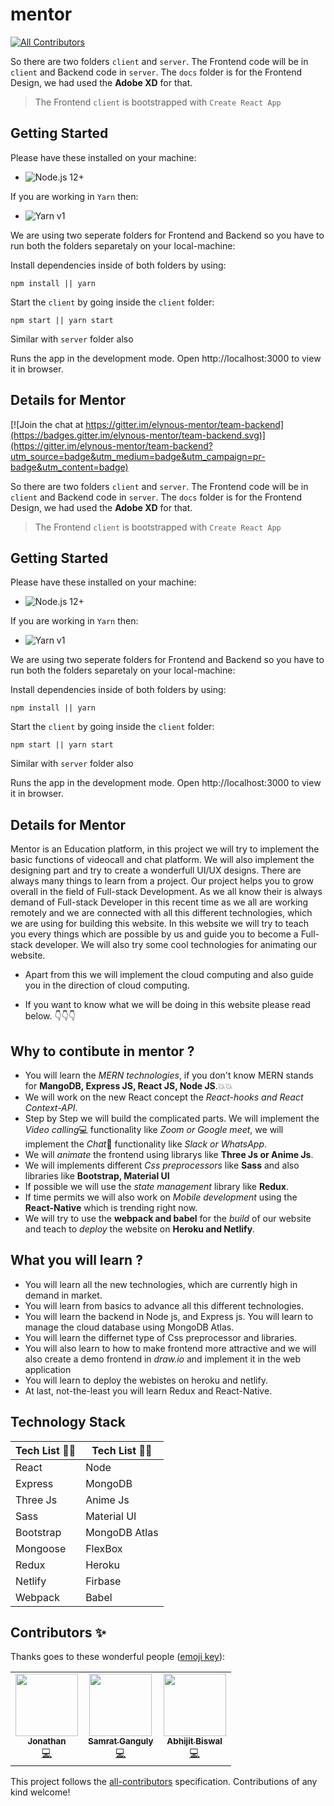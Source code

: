 # mentor
<!-- ALL-CONTRIBUTORS-BADGE:START - Do not remove or modify this section -->
[![All Contributors](https://img.shields.io/badge/all_contributors-3-orange.svg?style=flat-square)](#contributors-)
<!-- ALL-CONTRIBUTORS-BADGE:END -->

So there are two folders `client` and `server`. The Frontend code will be in `client` and Backend code in `server`. The `docs` folder is for the Frontend Design, we had used the **Adobe XD** for that. 

> The Frontend `client` is bootstrapped with `Create React App`

## Getting Started

Please have these installed on your machine:
- ![Node.js 12+](https://nodejs.org/en/)

If you are working in `Yarn` then: 
- ![Yarn v1](https://yarnpkg.com/getting-started/install)

We are using two seperate folders for Frontend and Backend so you have to run both the folders separetaly on your local-machine: 

Install dependencies inside of both folders by using:
```
npm install || yarn
``` 

Start the `client` by going inside the `client` folder:
```
npm start || yarn start
```
Similar with `server` folder also

Runs the app in the development mode.
Open http://localhost:3000 to view it in browser.

## Details for Mentor

[![Join the chat at https://gitter.im/elynous-mentor/team-backend](https://badges.gitter.im/elynous-mentor/team-backend.svg)](https://gitter.im/elynous-mentor/team-backend?utm_source=badge&utm_medium=badge&utm_campaign=pr-badge&utm_content=badge)

So there are two folders `client` and `server`. The Frontend code will be in `client` and Backend code in `server`. The `docs` folder is for the Frontend Design, we had used the **Adobe XD** for that. 

> The Frontend `client` is bootstrapped with `Create React App`

## Getting Started

Please have these installed on your machine:
- ![Node.js 12+](https://nodejs.org/en/)

If you are working in `Yarn` then: 
- ![Yarn v1](https://yarnpkg.com/getting-started/install)

We are using two seperate folders for Frontend and Backend so you have to run both the folders separetaly on your local-machine: 

Install dependencies inside of both folders by using:
```
npm install || yarn
``` 

Start the `client` by going inside the `client` folder:
```
npm start || yarn start
```
Similar with `server` folder also

Runs the app in the development mode.
Open http://localhost:3000 to view it in browser.

## Details for Mentor

Mentor is an Education platform, in this project we will try to implement the basic functions of videocall and chat platform. We will also implement the designing part and try to create a wonderfull UI/UX designs. There are always many things to learn from a project. Our project helps you to grow overall in the field of Full-stack Development. As we all know their is always demand of Full-stack Developer in this recent time as we all are working remotely and we are connected with all this different technologies, which we are using for building this website. In this website we will try to teach you every things which are possible by us and guide you to become a Full-stack developer. We will also try some cool technologies for animating our website.

* Apart from this we will implement the cloud computing and also guide you in the direction of cloud computing.

* If you want to know what we will be doing in this website please read below. :point_down::point_down::point_down:

## Why to contibute in mentor ?

* You will learn the *MERN technologies*, if you don't know MERN stands for **MangoDB, Express JS, React JS, Node JS**.:boom::boom: 
* We will work on the new React concept the *React-hooks and React Context-API*.
* Step by Step we will build the complicated parts. We will implement the *Video calling*:computer: functionality like *Zoom or Google meet*, we will implement the *Chat*:speech_balloon: functionality like *Slack or WhatsApp*. 
* We will *animate* the frontend using librarys like **Three Js or Anime Js**. 
* We will implements different *Css preprocessors* like **Sass** and also libraries like **Bootstrap, Material UI**
* If possible we will use the *state management* library like **Redux**.
* If time permits we will also work on *Mobile development* using the **React-Native** which is trending right now.
* We will try to use the **webpack and babel** for the *build* of our website and teach to *deploy* the website on **Heroku and Netlify**.

## What you will learn ?

 * You will learn all the new technologies, which are currently high in demand in market. 
 * You will learn from basics to advance all this different technologies. 
 * You will learn the backend in Node js, and Express js. You will learn to manage the cloud database using MongoDB Atlas.
 * You will learn the differnet type of Css preprocessor and libraries. 
 * You will also learn to how to make frontend more attractive and we will also create a demo frontend in *draw.io* and implement it in the web application
 * You will learn to deploy the webistes on heroku and netlify.
 * At last, not-the-least you will learn Redux and React-Native. 


## Technology Stack

**Tech List :blue_book::notebook:**  | **Tech List :blue_book::notebook:**
-----------------|----------------
React | Node 
Express | MongoDB
Three Js | Anime Js
Sass | Material UI
Bootstrap | MongoDB Atlas
Mongoose | FlexBox
Redux | Heroku 
Netlify | Firbase
Webpack | Babel

## Contributors ✨

Thanks goes to these wonderful people ([emoji key](https://allcontributors.org/docs/en/emoji-key)):

<!-- ALL-CONTRIBUTORS-LIST:START - Do not remove or modify this section -->
<!-- prettier-ignore-start -->
<!-- markdownlint-disable -->
<table>
  <tr>
    <td align="center"><a href="https://github.com/jpalacio0612"><img src="https://avatars1.githubusercontent.com/u/65427911?v=4" width="100px;" alt=""/><br /><sub><b>Jonathan </b></sub></a><br /><a href="https://github.com/elynous/mentor/commits?author=jpalacio0612" title="Code">💻</a></td>
    <td align="center"><a href="https://github.com/samrat1223"><img src="https://avatars2.githubusercontent.com/u/60837980?v=4" width="100px;" alt=""/><br /><sub><b>Samrat Ganguly</b></sub></a><br /><a href="https://github.com/elynous/mentor/commits?author=samrat1223" title="Code">💻</a></td>
    <td align="center"><a href="https://github.com/the-supernova"><img src="https://avatars3.githubusercontent.com/u/56555259?v=4" width="100px;" alt=""/><br /><sub><b>Abhijit Biswal</b></sub></a><br /><a href="https://github.com/elynous/mentor/commits?author=the-supernova" title="Code">💻</a></td>
  </tr>
</table>

<!-- markdownlint-enable -->
<!-- prettier-ignore-end -->
<!-- ALL-CONTRIBUTORS-LIST:END -->

This project follows the [all-contributors](https://github.com/all-contributors/all-contributors) specification. Contributions of any kind welcome!
